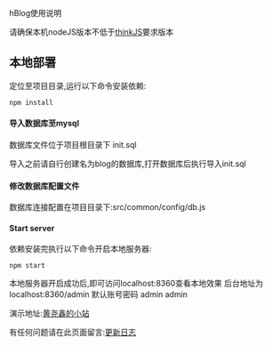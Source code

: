 
hBlog使用说明

请确保本机nodeJS版本不低于[thinkJS](http://thinkjs.org)要求版本

## 本地部署

定位至项目目录,运行以下命令安装依赖:

```
npm install
```
#### 导入数据库至mysql

数据库文件位于项目根目录下 init.sql

导入之前请自行创建名为blog的数据库,打开数据库后执行导入init.sql

#### 修改数据库配置文件

数据库连接配置在项目目录下:src/common/config/db.js

#### Start server

依赖安装完执行以下命令开启本地服务器:

```
npm start
```
本地服务器开启成功后,即可访问localhost:8360查看本地效果
后台地址为localhost:8360/admin
默认账号密码 admin admin

演示地址:[黄尧鑫的小站](http://huangyaoxin.com)

有任何问题请在此页面留言:[更新日志](http://huangyaoxin.com/home/index/detial/id/25/path/25)
